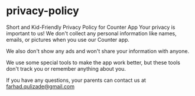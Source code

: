 # privacy-policy
Short and Kid-Friendly Privacy Policy for Counter App
Your privacy is important to us! We don't collect any personal information like names, emails, or pictures when you use our Counter app.

We also don't show any ads and won't share your information with anyone.

We use some special tools to make the app work better, but these tools don't track you or remember anything about you.

If you have any questions, your parents can contact us at farhad.qulizade@gmail.com
